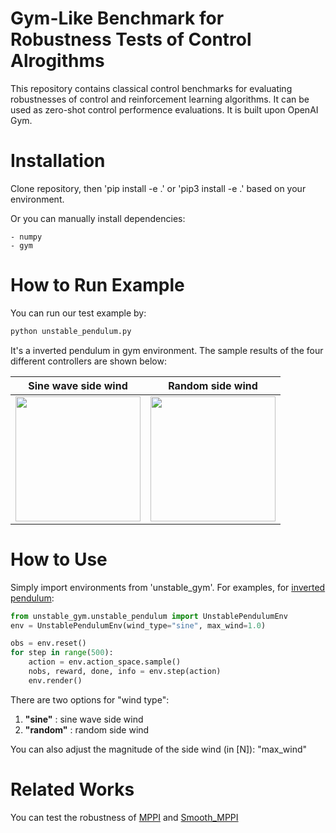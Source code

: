 # Gym-Like Benchmark for Robustness Tests of Control Alrogithms

This repository contains classical control benchmarks for evaluating robustnesses of control and reinforcement learning algorithms. It can be used as zero-shot control performence evaluations. It is built upon OpenAI Gym.

# Installation

Clone repository, then 'pip install -e .' or 'pip3 install -e .' based on your environment.

Or you can manually install dependencies:

    - numpy
    - gym

# How to Run Example

You can run our test example by:

```bash
python unstable_pendulum.py
```

It's a inverted pendulum in gym environment. The sample results of the four different controllers are shown below:

|                                                              Sine wave side wind                                                               |                                                                Random side wind                                                                |
| :--------------------------------------------------------------------------------------------------------------------------------------------: | :--------------------------------------------------------------------------------------------------------------------------------------------: |
| <img src="https://user-images.githubusercontent.com/40379815/143234809-686f1395-2bac-4d33-a5c8-910c6c9bf9aa.gif" width="200px" height="200px"> | <img src="https://user-images.githubusercontent.com/40379815/143234945-3585a0bf-eb56-4c94-9a54-72bab8169c79.gif" width="200px" height="200px"> |

# How to Use

Simply import environments from 'unstable_gym'. For examples, for [inverted pendulum](https://github.com/ktk1501/unstable_gym/blob/master/unstable_pendulum.py):

```python
from unstable_gym.unstable_pendulum import UnstablePendulumEnv
env = UnstablePendulumEnv(wind_type="sine", max_wind=1.0)

obs = env.reset()
for step in range(500):
    action = env.action_space.sample()
    nobs, reward, done, info = env.step(action)
    env.render()
```

There are two options for "wind type":

1.  **"sine"** : sine wave side wind
2.  **"random"** : random side wind

You can also adjust the magnitude of the side wind (in [N]): "max_wind"

# Related Works

You can test the robustness of [MPPI](https://github.com/UM-ARM-Lab/pytorch_mppi) and [Smooth_MPPI](https://github.com/ktk1501/smooth-mppi-pytorch)
